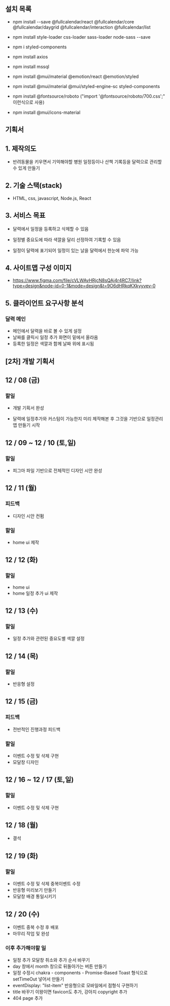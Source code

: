 ## 설치 목록

- npm install --save @fullcalendar/react @fullcalendar/core @fullcalendar/daygrid @fullcalendar/interaction @fullcalendar/list

- npm install style-loader css-loader sass-loader node-sass --save

- npm i styled-components

- npm install axios

- npm install mssql

- npm install @mui/material @emotion/react @emotion/styled

- npm install @mui/material @mui/styled-engine-sc styled-components

- npm install @fontsource/roboto
  ("import '@fontsource/roboto/700.css';" 이런식으로 사용)

- npm install @mui/icons-material

## 기획서

## 1. 제작의도

- 반려동물을 키우면서 기억해야할 병원 일정등이나 산책 기록등을 달력으로 관리할 수 있게 만들기

## 2. 기술 스택(stack)

- HTML, css, javascript, Node.js, React

## 3. 서비스 목표

- 달력에서 일정을 등록하고 삭제할 수 있음

- 일정별 중요도에 따라 색깔을 달리 선정하여 기록할 수 있음

- 일정이 달력에 표기되어 일정이 있는 날을 달력에서 한눈에 파악 가능

## 4. 사이트맵 구성 이미지

- https://www.figma.com/file/cVLWAvHRjcN8sQAj4r4RC7/link?type=design&node-id=0-1&mode=design&t=9O6dHRkqKXkyyvev-0

## 5. 클라이언트 요구사항 분석

### 달력 메인

- 메인에서 달력을 바로 볼 수 있게 설정
- 날짜를 클릭시 일정 추가 화면이 밑에서 올라옴
- 등록한 일정은 색깔과 함께 날짜 위에 표시됨

## [2차] 개발 기획서

## 12 / 08 (금)

### 할일

- 개발 기획서 완성

- 달력에 일정추가와 커스텀이 가능한지 미리 제작해본 후
  그것을 기반으로 일정관리 앱 만들기 시작

## 12 / 09 ~ 12 / 10 (토,일)

### 할일

- 피그마 파일 기반으로 전체적인 디자인 시안 완성

## 12 / 11 (월)

### 피드백

- 디자인 시안 컨펌

### 할일

- home ui 제작

## 12 / 12 (화)

### 할일

- home ui
- home 일정 추가 ui 제작

## 12 / 13 (수)

### 할일

- 일정 추가와 관련된 중요도별 색깔 설정

## 12 / 14 (목)

### 할일

- 반응형 설정

## 12 / 15 (금)

### 피드백

- 전반적인 진행과정 피드백

### 할일

- 이벤트 수정 및 삭제 구현
- 모달창 디자인

## 12 / 16 ~ 12 / 17 (토,일)

### 할일

- 이벤트 수정 및 삭제 구현

## 12 / 18 (월)

- 결석

## 12 / 19 (화)

### 할일

- 이벤트 수정 및 삭제 중복이벤트 수정
- 반응형 미리보기 만들기
- 모달창 배경 통일시키기

## 12 / 20 (수)

- 이벤트 중복 수정 후 배포
- 마무리 작업 및 완성

### 이후 추가해야할 일

- 일정 추가 모달창 취소와 추가 순서 바꾸기
- day 창에서 month 창으로 뒤돌아가는 버튼 만들기
- 일정 수정시 chakra - components - Promise-Based Toast 형식으로
  setTimeOut 넣어서 만들기
- eventDisplay: "list-item" 반응형으로 모바일에서 점형식 구현하기
- title 바꾸기 이왕이면 favicon도 추가, 강아지 copyright 추가
- 404 page 추가
